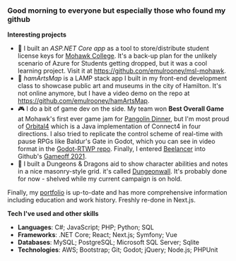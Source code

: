 ### Good morning to everyone but especially those who found my github

**Interesting projects**
* 🏫 I built an *ASP.NET Core app* as a tool to store/distribute student license keys for [Mohawk College](https://mohawkcollege.ca). It's a back-up plan for the unlikely scenario of Azure for Students getting dropped, but it was a cool learning project. Visit it at https://github.com/emulrooney/msl-mohawk.
* 🎨 *hamArtsMap* is a LAMP stack app I built in my front-end development class to showcase public art and museums in the city of Hamilton. It's not online anymore, but I have a video demo on the repo at https://github.com/emulrooney/hamArtsMap.
* 🎮 I do a bit of game dev on the side. My team won **Best Overall Game** at Mohawk's first ever game jam for [Pangolin Dinner](https://github.com/emulrooney/PangolinGameJam), but I'm most proud of [Orbital4](https://github.com/emulrooney/Orbital4) which is a Java implementation of Connect4 in four directions. I also tried to replicate the control scheme of real-time with pause RPGs like Baldur's Gate in Godot, which you can see in video format in the [Godot-RTWP repo](https://github.com/emulrooney/godot-RTWP). Finally, I entered [Beelancer](https://github.com/emulrooney/beelancer) into Github's [Gameoff 2021](https://itch.io/jam/game-off-2021).
* 🐲 I built a Dungeons & Dragons aid to show character abilities and notes in a nice masonry-style grid. it's called [Dungeonwall](https://github.com/emulrooney/dungeonwall). It's probably done for now - shelved while my current campaign is on hold. 

Finally, my [portfolio](https://emulrooney.dev) is up-to-date and has more comprehensive information including education and work history. Freshly re-done in Next.js.

**Tech I've used and other skills**
* **Languages**: C#; JavaScript; PHP; Python; SQL
* **Frameworks**: .NET Core; React; Next.js; Symfony; Vue
* **Databases**: MySQL; PostgreSQL; Microsoft SQL Server; Sqlite
* **Technologies**: AWS; Bootstrap; Git; Godot; jQuery; Node.js; PHPUnit
